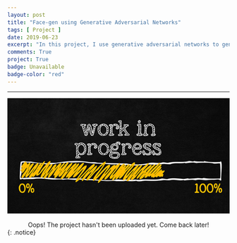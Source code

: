 ```yaml
---
layout: post
title: "Face-gen using Generative Adversarial Networks"
tags: [ Project ]
date: 2019-06-23
excerpt: "In this project, I use generative adversarial networks to generate new images of faces. In particular, I seek to employ a DCGAN on the CelebA dataset to generate images of novel and realistic human faces."
comments: True
project: True
badge: Unavailable
badge-color: "red"
---
```


---

![png](/assets/img/wip.jpg)
<center> Oops! The project hasn't been uploaded yet. Come back later! </center>
{: .notice}
